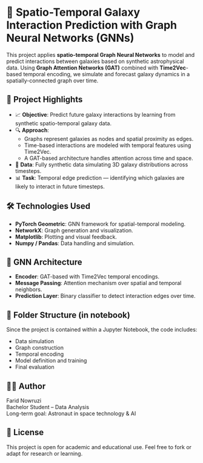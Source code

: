 # 🌌 Spatio-Temporal Galaxy Interaction Prediction with Graph Neural Networks (GNNs)

This project applies **spatio-temporal Graph Neural Networks** to model and predict interactions between galaxies based on synthetic astrophysical data. Using **Graph Attention Networks (GAT)** combined with **Time2Vec**-based temporal encoding, we simulate and forecast galaxy dynamics in a spatially-connected graph over time.

## 🚀 Project Highlights

- 📈 **Objective**: Predict future galaxy interactions by learning from synthetic spatio-temporal galaxy data.
- 🔍 **Approach**:
  - Graphs represent galaxies as nodes and spatial proximity as edges.
  - Time-based interactions are modeled with temporal features using Time2Vec.
  - A GAT-based architecture handles attention across time and space.
- 🧪 **Data**: Fully synthetic data simulating 3D galaxy distributions across timesteps.
- 📊 **Task**: Temporal edge prediction — identifying which galaxies are likely to interact in future timesteps.

## 🛠️ Technologies Used

- **PyTorch Geometric**: GNN framework for spatial-temporal modeling.
- **NetworkX**: Graph generation and visualization.
- **Matplotlib**: Plotting and visual feedback.
- **Numpy / Pandas**: Data handling and simulation.

## 🧠 GNN Architecture

- **Encoder**: GAT-based with Time2Vec temporal encodings.
- **Message Passing**: Attention mechanism over spatial and temporal neighbors.
- **Prediction Layer**: Binary classifier to detect interaction edges over time.

## 📁 Folder Structure (in notebook)

Since the project is contained within a Jupyter Notebook, the code includes:
- Data simulation
- Graph construction
- Temporal encoding
- Model definition and training
- Final evaluation

## 👨‍💻 Author

Farid Nowruzi  
Bachelor Student – Data Analysis  
Long-term goal: Astronaut in space technology & AI  

## 📄 License

This project is open for academic and educational use. Feel free to fork or adapt for research or learning.
